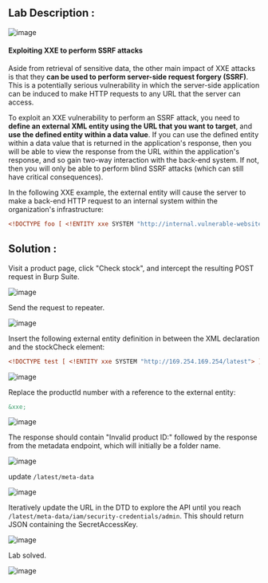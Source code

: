 ## Lab Description :

![image](https://github.com/ananthan05/Portswigger_labs/assets/140697378/8a48dc2a-abeb-432f-9937-0b37e17b05c5)

#### Exploiting XXE to perform SSRF attacks

Aside from retrieval of sensitive data, the other main impact of XXE attacks is that they **can be used to perform server-side request forgery (SSRF)**. This is a potentially serious vulnerability in which the server-side application can be induced to make HTTP requests to any URL that the server can access.

To exploit an XXE vulnerability to perform an SSRF attack, you need to **define an external XML entity using the URL that you want to target**, and **use the defined entity within a data value**. If you can use the defined entity within a data value that is returned in the application's response, then you will be able to view the response from the URL within the application's response, and so gain two-way interaction with the back-end system. If not, then you will only be able to perform blind SSRF attacks (which can still have critical consequences).

In the following XXE example, the external entity will cause the server to make a back-end HTTP request to an internal system within the organization's infrastructure:

```xml
<!DOCTYPE foo [ <!ENTITY xxe SYSTEM "http://internal.vulnerable-website.com/"> ]>
```

## Solution :

Visit a product page, click "Check stock", and intercept the resulting POST request in Burp Suite.

![image](https://github.com/ananthan05/Portswigger_labs/assets/140697378/ff84a20a-07d7-4125-bcd4-ce3b4fdbd3f4)

Send the request to repeater.

![image](https://github.com/ananthan05/Portswigger_labs/assets/140697378/1bf9af28-be42-450a-b9d3-c99501f99d20)


Insert the following external entity definition in between the XML declaration and the stockCheck element:

```xml
<!DOCTYPE test [ <!ENTITY xxe SYSTEM "http://169.254.169.254/latest"> ]>
```

![image](https://github.com/ananthan05/Portswigger_labs/assets/140697378/96cdd672-c4bc-4b0b-a9b0-3b865115658f)

Replace the productId number with a reference to the external entity:

```xml
&xxe;
```
![image](https://github.com/ananthan05/Portswigger_labs/assets/140697378/b5fcd892-39f1-42f2-9573-dc69641749af)

The response should contain "Invalid product ID:" followed by the response from the metadata endpoint, which will initially be a folder name.

![image](https://github.com/ananthan05/Portswigger_labs/assets/140697378/f15034f0-5614-4780-815b-2ff59458af98)

 update  `/latest/meta-data`

![image](https://github.com/ananthan05/Portswigger_labs/assets/140697378/116e80e3-569f-4533-bc95-614ef5fe7a56)

Iteratively update the URL in the DTD to explore the API until you reach `/latest/meta-data/iam/security-credentials/admin`. This should return JSON containing the SecretAccessKey.

![image](https://github.com/ananthan05/Portswigger_labs/assets/140697378/7a893a53-5096-44af-9cc0-d8f9f1f8e674)

Lab solved.

![image](https://github.com/ananthan05/Portswigger_labs/assets/140697378/4318aa33-9835-4397-a074-33a3baac986a)

